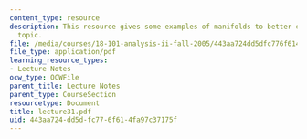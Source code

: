 ```yaml
---
content_type: resource
description: This resource gives some examples of manifolds to better explain the
  topic.
file: /media/courses/18-101-analysis-ii-fall-2005/443aa724dd5dfc776f614fa97c37175f_lecture31.pdf
file_type: application/pdf
learning_resource_types:
- Lecture Notes
ocw_type: OCWFile
parent_title: Lecture Notes
parent_type: CourseSection
resourcetype: Document
title: lecture31.pdf
uid: 443aa724-dd5d-fc77-6f61-4fa97c37175f
---
```

